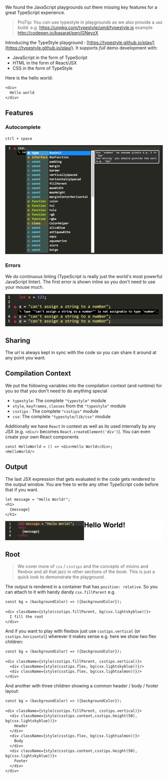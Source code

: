 We found the JavaScript playgrounds out there missing key features for a great TypeScript experience.

> ProTip: You *can* use typestyle in playgrounds as we also provide a `umd` build: e.g. https://unpkg.com/typestyle/umd/typestyle.js example http://codepen.io/basarat/pen/GNeyzX

Introducing the TypeStyle playground : [https://typestyle.github.io/play/](https://typestyle.github.io/play/). It supports *full* demo development with:

* JavaScript in the form of TypeScript
* HTML in the form of React/JSX
* CSS in the form of TypeStyle

Here is the hello world:

```play
<div>
  Hello world
</div>
```

## Features

### Autocomplete

`ctrl + space`

![](/images/book/play/autocomplete.png)

### Errors

We do continuous linting (TypeScript is really just the world's most powerful JavaScript linter). The first error is shown inline so you don't need to use your mouse much.

![](/images/book/play/error.png)

## Sharing

The url is always kept in sync with the code so you can share it around at any point you want.

## Compilation Context

We put the following variables into the compilation context (and runtime) for you so that you don't need to do anything special

* `typestyle`: The complete `"typestyle"` module
* `style`, `keyframes`, `classes` from the `"typestyle"` module
* `csstips` : The complete `"csstips"` module
* `csx`: The complete `"typestyle/lib/csx"` module


Additionally we have `React` in context as well as its used internally by any JSX (e.g. `<div/>` becomes `React.createElement('div')`). You can even create your own React components

```play
const HelloWorld = () => <div>Hello World</div>;
<HelloWorld/>
```

## Output

The last JSX expression that gets evaluated in the code gets rendered to the output window. You are free to write any other TypeScript code before that if you want.

```play
let message = "Hello World!";
<h1>
  {message}
</h1>
```

![](/images/book/play/full.png)

## Root

> We cover more of `csx` / `csstips` and the concepts of mixins and flexbox and all that jazz in other sections of the book. This is just a quick look to demonstrate the playground.

The output is rendered in a container that has `position: relative`. So you can attach to it with handy dandy `csx.fillParent` e.g.

```play
const bg = (backgroundColor) => ({backgroundColor});

<div className={style(csstips.fillParent, bg(csx.lightskyblue))}>
  I fill the root
</div>
```

And if you want to play with flexbox just use `csstips.vertical` (or `csstips.horizontal`) wherever it makes sense e.g. here we show two flex children:

```play
const bg = (backgroundColor) => ({backgroundColor});

<div className={style(csstips.fillParent, csstips.vertical)}>
  <div className={style(csstips.flex, bg(csx.lightskyblue))}/>
  <div className={style(csstips.flex, bg(csx.lightsalmon))}/>
</div>
```

And another with three children showing a common header / body / footer layout:

```play
const bg = (backgroundColor) => ({backgroundColor});

<div className={style(csstips.fillParent, csstips.vertical)}>
  <div className={style(csstips.content,csstips.height(50), bg(csx.lightskyblue))}>
    Header
  </div>
  <div className={style(csstips.flex, bg(csx.lightsalmon))}>
    Body
  </div>
  <div className={style(csstips.content,csstips.height(50), bg(csx.lightskyblue))}>
    Footer
  </div>
</div>
```
